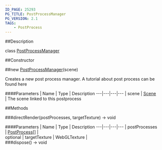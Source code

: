 ```yaml
---
ID_PAGE: 25293
PG_TITLE: PostProcessManager
PG_VERSION: 2.1
TAGS:
    - PostProcess
---
```

##Description

class [PostProcessManager](/classes/2.2/PostProcessManager)



##Constructor

##new [PostProcessManager](/classes/2.2/PostProcessManager)(scene)

Creates a new post process manager.
A tutorial about post process can be found here

####Parameters
 | Name | Type | Description
---|---|---|---
 | scene | [Scene](/classes/2.2/Scene) |  The scene linked to this postprocess

##Methods

###directRender(postProcesses, targetTexture) &rarr; void



####Parameters
 | Name | Type | Description
---|---|---|---
 | postProcesses | [PostProcess](/classes/2.2/PostProcess)[] |  
optional | targetTexture | WebGLTexture |  
###dispose() &rarr; void


